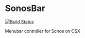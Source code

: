 # SonosBar
[![Build Status](https://travis-ci.org/nicolaslangley/sonos-bar-osx.svg?branch=master)](https://travis-ci.org/nicolaslangley/sonos-bar-osx)

Menubar controller for Sonos on OSX
